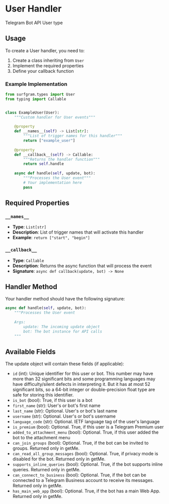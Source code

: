 # User Handler

Telegram Bot API User type

## Usage

To create a User handler, you need to:

1. Create a class inheriting from `User`
2. Implement the required properties
3. Define your callback function

### Example Implementation

```python
from surfgram.types import User
from typing import Callable


class ExampleUser(User):
    """Custom handler for User events"""
    
    @property
    def __names__(self) -> List[str]:
        """List of trigger names for this handler"""
        return ["example_user"]
    
    @property
    def __callback__(self) -> Callable:
        """Returns the handler function"""
        return self.handle
    
    async def handle(self, update, bot):
        """Processes the User event"""
        # Your implementation here
        pass
```

## Required Properties

### `__names__`
- **Type**: `List[str]`
- **Description**: List of trigger names that will activate this handler
- **Example**: `return ["start", "begin"]`

### `__callback__`
- **Type**: `Callable`
- **Description**: Returns the async function that will process the event
- **Signature**: `async def callback(update, bot) -> None`

## Handler Method

Your handler method should have the following signature:

```python
async def handle(self, update, bot):
    """Processes the User event
    
    Args:
        update: The incoming update object
        bot: The bot instance for API calls
    """
```

## Available Fields

The update object will contain these fields (if applicable):

- `id` (int): Unique identifier for this user or bot. This number may have more than 32 significant bits and some programming languages may have difficulty/silent defects in interpreting it. But it has at most 52 significant bits, so a 64-bit integer or double-precision float type are safe for storing this identifier.
- `is_bot` (bool): True, if this user is a bot
- `first_name` (str): User's or bot's first name
- `last_name` (str): Optional. User's or bot's last name
- `username` (str): Optional. User's or bot's username
- `language_code` (str): Optional. IETF language tag of the user's language
- `is_premium` (bool): Optional. True, if this user is a Telegram Premium user
- `added_to_attachment_menu` (bool): Optional. True, if this user added the bot to the attachment menu
- `can_join_groups` (bool): Optional. True, if the bot can be invited to groups. Returned only in getMe.
- `can_read_all_group_messages` (bool): Optional. True, if privacy mode is disabled for the bot. Returned only in getMe.
- `supports_inline_queries` (bool): Optional. True, if the bot supports inline queries. Returned only in getMe.
- `can_connect_to_business` (bool): Optional. True, if the bot can be connected to a Telegram Business account to receive its messages. Returned only in getMe.
- `has_main_web_app` (bool): Optional. True, if the bot has a main Web App. Returned only in getMe.
